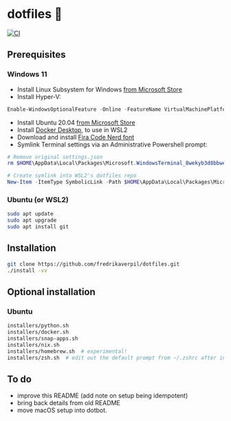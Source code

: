 # dotfiles 🐚

[![CI](https://github.com/fredrikaverpil/dotfiles/actions/workflows/build.yml/badge.svg)](https://github.com/fredrikaverpil/dotfiles/actions/workflows/build.yml)

## Prerequisites

### Windows 11

* Install Linux Subsystem for Windows [from Microsoft Store](https://www.microsoft.com/store/productId/9P9TQF7MRM4R)
* Install Hyper-V:

```powershell
Enable-WindowsOptionalFeature -Online -FeatureName VirtualMachinePlatform -NoRestart`
```

* Install Ubuntu 20.04 [from Microsoft Store](https://www.microsoft.com/store/productId/9N6SVWS3RX71)
* Install [Docker Desktop](https://hub.docker.com/editions/community/docker-ce-desktop-windows/), to use in WSL2
* Download and install [Fira Code Nerd font](https://github.com/ryanoasis/nerd-fonts/releases/)
* Symlink Terminal settings via an Administrative Powershell prompt:

```powershell
# Remove original settings.json
rm $HOME\AppData\Local\Packages\Microsoft.WindowsTerminal_8wekyb3d8bbwe\LocalState\settings.json

# Create symlink into WSL2's dotfiles repo
New-Item -ItemType SymbolicLink -Path $HOME\AppData\Local\Packages\Microsoft.WindowsTerminal_8wekyb3d8bbwe\LocalState\settings.json -Value \\wsl.localhost\Ubuntu-20.04\home\fredrik\code\repos\dotfiles\_windows/terminal_settings.json
```

### Ubuntu (or WSL2)

```bash
sudo apt update
sudo apt upgrade
sudo apt install git
```

## Installation

```bash
git clone https://github.com/fredrikaverpil/dotfiles.git
./install -vv
```

## Optional installation

### Ubuntu

```bash
installers/python.sh
installers/docker.sh
installers/snap-apps.sh
installers/nix.sh
installers/homebrew.sh  # experimental!
installers/zsh.sh  # edit out the default prompt from ~/.zshrc after installation
```

## To do

* improve this README (add note on setup being idempotent)
* bring back details from old README
* move macOS setup into dotbot.
